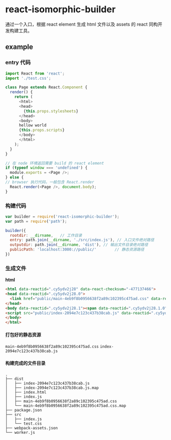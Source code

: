 # react-isomorphic-builder

通过一个入口，根据 react element 生成 html 文件以及 assets 的 react 同构开发构建工具。

## example

### entry 代码

```js
import React from 'react';
import './test.css';

class Page extends React.Component {
  render() {
    return (
      <html>
      <head>
        {this.props.stylesheets}
      </head>
      <body>
      hellow world
      {this.props.scripts}
      </body>
      </html>
    );
  }
}

// 在 node 环境返回需要 build 的 react element
if (typeof window === 'undefined') {
  module.exports = <Page />;
} else {
// browser 执行代码，一般包含 React.render
  React.render(<Page />, document.body);
}
```

### 构建代码

```js
var builder = require('react-isomorphic-builder');
var path = require('path');

builder({
  rootdir: __dirname,	// 工作目录
  entry: path.join(__dirname, './src/index.js'), // 入口文件绝对路径
  outputdir: path.join(__dirname, 'dist'), // 输出文件目录绝对路径
  publicPath: 'localhost:3000://public/'		// 静态资源路径
})
```

### 生成文件

**html**

```html
<html data-reactid=".cy5ydv2j28" data-react-checksum="-477137466">
<head data-reactid=".cy5ydv2j28.0">
  <link href="public/main-4eb9f8b0956638f2a89c102395c475ad.css" data-reactid=".cy5ydv2j28.0.0"/>
</head>
<body data-reactid=".cy5ydv2j28.1"><span data-reactid=".cy5ydv2j28.1.0">hellow world</span>
<script src="public/index-2094e7c123c437b38cab.js" data-reactid=".cy5ydv2j28.1.1:0"></script>
</body>
</html>
```

#### 打包好的静态资源

`main-4eb9f8b0956638f2a89c102395c475ad.css`  `index-2094e7c123c437b38cab.js`  

#### 构建完成的文件目录

```
.
├── dist
│   ├── index-2094e7c123c437b38cab.js
│   ├── index-2094e7c123c437b38cab.js.map
│   ├── index.html
│   ├── index.js
│   ├── main-4eb9f8b0956638f2a89c102395c475ad.css
│   └── main-4eb9f8b0956638f2a89c102395c475ad.css.map
├── package.json
├── src
│   ├── index.js
│   └── test.css
├── webpack-assets.json
└── worker.js
```